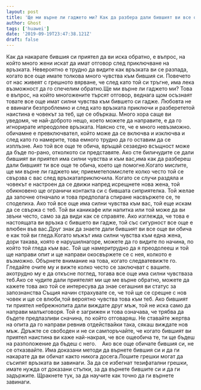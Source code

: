 ```yaml
---
layout: post
title: 'Ще ми върне ли гаджето ми? Как да разбера дали бившият ви все още ви обича и иска да се върнете'
author: Ghost
tags: ['huawei']
date: '2019-09-19T23:47:38.121Z'
draft: false
---
```


Как да накарате бившия си приятел да ви иска обратно, е въпрос, на който много жени искат да имат отговор след приключване на връзката. Невероятно е трудно да видите как връзката ви се разпада, когато все още имате толкова много чувства към бившия си. Повечето от нас живеят с грешното вярване, че след като той си тръгне, има лека възможност да го спечелим обратно.Ще ми върне ли гаджето ми? Това е въпрос, на който многожените търсят отговор, веднага щом осъзнаят товате все още имат силни чувства към бившето си гадже. Любовта не е ввинаги безпроблемно и след като връзката приключи и разберететой наистина е човекът за теб, ще се объркаш. Много хора саще ви уведомя, че най-доброто нещо, което можете да направите, е да го игнорирате ипреодолее връзката. Наясно сте, че е много невъзможно. обичамне е превключвател, който може да се включва и изключва и след като го намерите, това емного трудно да го оставим да се изплъзне. Ако той все още те обича, връщай сезаедно всъщност може да бъде по-рано, отколкото си представяте. Ако сте биличудите се дали бившият ви приятел има силни чувства и към вас,има как да разбереш дали бившият ти все още те обича, което ще помогне.Когато мислите, ще ми върне ли гаджето ми; приеметепомислете колко често той се свързва с вас след връзкатаприключила. Когато се случи раздяла и човекът е настроен да се движи напред исрещнете нова жена, той обикновено ще ограничи контакта си с бившата сиприятелка. Той желае да започне отначало и това предполага спиране насвържете се, те споделиха. Ако той все още има силни чувства към вас, той еще искам да се свържа с теб. Той ви каникафе или напитка или той може да ви звъни често, само за да види как се справяте. Ако изглежда, че това е настоящата ви връзка с бившето ви гадже, той със сигурност все още е влюбен във вас.Друг знак да знаете дали бившият ви все още ви обича е как той ви гледа.Когато мъжът има силни чувства към една жена, дори такава, която е нарушилнагоре, можете да го видите по начина, по който той гледа към вас. Той ще намеритрудно да я преодолееш и той ще направи опит и ще направи окосвържете се с нея, колкото е възможно. Обърнете внимание на това, когато следватевижте го. Гледайте очите му и вижте колко често се заключват с вашите. акотрудно му е да откъсне поглед, тогава все още има силни чувстваза теб.Ако се чудите дали приятелят ми ще ме върне обратно, можете да кажете това ако той се интересува да знае сегашния ви статус за запознанства Същия начин страхувате се, че той ще се срещне с нов човек и ще се влюби,той вероятно чувства това към теб. Ако бившият ти приятел небрежнопита дали виждате друг мъж, той не иска само да направи малъкговоря. Той е загрижен и това означава, че трябва да бъдете предпазливи сначина, по който отговаряш. Не ставайте жертва на опита да го направи ревнив отдействайки така, сякаш виждате нов мъж. Дръжте се свободен и не си сампоръчайте, че когато бившият ви приятел наистина ви каже най-накрая, че все ощеобича те, ти ще бъдеш на разположение да бъдеш с него.    Ако все още обичате бившия си, не се отказвайте. Има доказани методи да върнете бившия си и да ги накарате да ви обичат както никога досега.Лошите грешки могат да съсипят връзката ви завинаги. За да се избегнат тезифатални грешки, имате нужда от доказани стъпки, за да върнете бившите си и да ги задържите. Щракнете тук, за да научите как точно да ги върнете завинаги.
